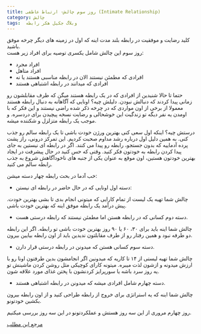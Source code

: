 ```yaml
---
title: روز سوم چالش- ارتباط عاطفی (Intimate Relationship)
category: چالش
tags:  وبلاگ جکیل هکر رابطه
---
```


کلید رضایت و موفقیت در رابطه بلند مدت اینه که اول در زمینه های دیگر چرخه موفق باشید.\
روز سوم این چالش شامل یکسری توصیه برای افراد زیر هست:

* افراد مجرد
* افراد متاهل
* افرادی که مطمئن نیستند الان در رابطه مناسبی هستند یا نه
* افرادی که میدانند در رابطه اشتباهی هستند

حتما تا حالا شنیدین از افرادی که در یک رابطه هستند میگن که طرف مقابلشون رو زمانی پیدا کردند که دنبالش نبودن.
دلیلش چیه؟ اونایی که آگاهانه به دنبال رابطه هستند معمولا از برخی از اون مواردی که در چرخه ذکر شده راضی نیستند و این فکر که با اومدن یه نفر دیگه تو زندگیت این خوشحالی و رضایت نسخه پیچیدن برای دردسره. و موجب یک رابطه متزلزل و شکننده میشه.

درستش چیه؟ اینکه اول سعی کنی بهترین ورژن خودت باشی تا یک رابطه سالم رو جذب کنی. به همین دلیل اول درباره رشد مداوم صحبت کردیم.
این تمرکز درونی، راز پشت پرده آدماییه که بدون جستجو، رابطه رو پیدا می کنند‌. اگر در رابطه ای نیستین به جای پیدا کردن رابطه به خودتون فکر کنید.
وقتی که حس کنید در حال پیشرفت در ایجاد بهترین خودتون هستین، اون موقع به عنوان یکی از جنبه های ناخودآگاهش شروع به جذب رابطه سالم می کنید.

خب آدما در بحث رابطه چهار دسته میشن:

* دسته اول اونایی که در حال حاضر در رابطه ای نیستن:

چالش شما تهیه یک لیست از تمام کارایی که میتونی انجام بدی تا بشی بهترین خودت. پیش درآمد یک رابطه موفق اینه که بهترین خودت باشی.

* دسته دوم کسانی که در رابطه هستن اما مطمئن نیستند که رابطه درستی هست.

چالش شما اینه باید برای ۳۰، ۶۰ یا ۹۰ روز بهترین خودت باشی تو رابطه. اگر این رابطه دو طرفه نبود و همین رفتار رو از طرف مقابلتون ندیدین باید از اون رابطه بیایین بیرون.

* دسته سوم کسانی هستن که میدونن در رابطه درستی قرار دارن.

چالش شما تهیه لیستی از ۱۴ تا کاریه که میدونین اگر انجامشون بدین طرفتون اونا رو با ارزش میدونه و ازشون لذت میبره. میتونه کارای کوچیکی مثل روشن کردن ماشینش تو یه روز سرد باشه یا سورپرایز کردنشون با پختن غذای مورد علاقه شون.

* دسته چهارم شامل افرادی میشه که میدونن در رابطه اشتباهی هستند.

چالش شما اینه که یه استراتژی برای خروج از رابطه طراحی کنید و از اون رابطه بیرون بکشین خودتونو.

روز چهارم مروری از این سه روز هستش و عملکردتونو در این سه روز بررسی میکنیم.

[مرجع این مطلب]


[مرجع این مطلب]: https://titaniumsuccess.com/podcast/intimate-relationships/


